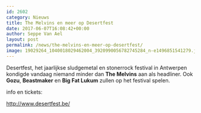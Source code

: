 ```yaml
---
id: 2602
category: Nieuws
title: The Melvins en meer op Desertfest
date: 2017-06-07T16:08:42+00:00
author: Seppe Van Ael
layout: post
permalink: /news/the-melvins-en-meer-op-desertfest/
image: 19029264_1040018029462004_3920990056782745284_n-e1496851541279.jpg
---
```

Desertfest, het jaarlijkse sludgemetal en stonerrock festival in Antwerpen kondigde vandaag niemand minder dan **The Melvins** aan als headliner. Ook **Gozu**, **Beastmaker** en **Big Fat Lukum** zullen op het festival spelen.

info en tickets:

http://www.desertfest.be/
